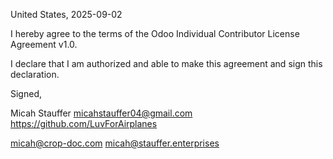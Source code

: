United States, 2025-09-02

I hereby agree to the terms of the Odoo Individual Contributor License
Agreement v1.0.

I declare that I am authorized and able to make this agreement and sign this
declaration.

Signed,

Micah Stauffer micahstauffer04@gmail.com https://github.com/LuvForAirplanes

micah@crop-doc.com
micah@stauffer.enterprises
